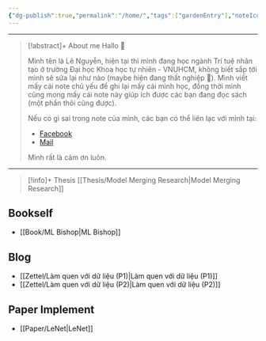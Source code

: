 ```yaml
---
{"dg-publish":true,"permalink":"/home/","tags":["gardenEntry"],"noteIcon":"📝","created":"2024-03-20T00:13:20.890+07:00","updated":"2024-04-26T15:40:25.618+07:00"}
---
```


---

>[!abstract]+ About me
>Hallo 🤗
>
>Mình tên là Lê Nguyễn, hiện tại thì mình đang học ngành Trí tuệ nhân tạo ở trường Đại học Khoa học tự nhiên - VNUHCM, không biết sắp tới mình sẽ sửa lại như nào (maybe hiện đang thất nghiệp 🥲). Mình viết mấy cái note chủ yếu để ghi lại mấy cái mình học, đồng thời mình cũng mong mấy cái note này giúp ích được các bạn đang đọc sách (một phần thôi cũng được).
>
>Nếu có gì sai trong note của mình, các bạn có thể liên lạc với mình tại:
>- [Facebook](https://www.facebook.com/profile.php?id=100081741695746)
>- [Mail](mailto:lenguyen18072003@gmail.com)
>
>Mình rất là cảm ơn luôn.

---

>[!info]+ Thesis
>[[Thesis/Model Merging Research\|Model Merging Research]]
## Bookself

- [[Book/ML Bishop\|ML Bishop]]
## Blog

- [[Zettel/Làm quen với dữ liệu (P1)\|Làm quen với dữ liệu (P1)]]
- [[Zettel/Làm quen với dữ liệu (P2)\|Làm quen với dữ liệu (P2)]]
## Paper Implement

- [[Paper/LeNet\|LeNet]]